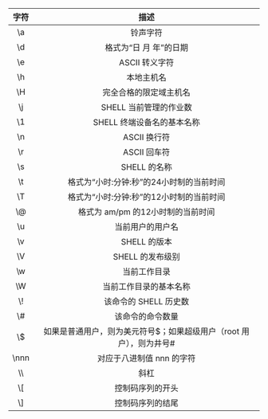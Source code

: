 | 字符 | 描述 |
| :---: | :---: |
| \a | 铃声字符 |
| \d | 格式为“日 月 年”的日期 |
| \e | ASCII 转义字符 |
| \h | 本地主机名 |
| \H | 完全合格的限定域主机名 |
| \j | SHELL 当前管理的作业数 |
| \1 | SHELL 终端设备名的基本名称 |
| \n | ASCII 换行符 |
| \r | ASCII 回车符 |
| \s | SHELL 的名称 |
| \t | 格式为“小时:分钟:秒”的24小时制的当前时间 |
| \T | 格式为“小时:分钟:秒”的12小时制的当前时间 |
| \\@ | 格式为 am/pm 的12小时制的当前时间 |
| \u | 当前用户的用户名 |
| \v | SHELL 的版本 |
| \V | SHELL 的发布级别 |
| \w | 当前工作目录 |
| \W | 当前工作目录的基本名称 |
| \\! | 该命令的 SHELL 历史数 |
| \\# | 该命令的命令数量 |
| \\$ | 如果是普通用户，则为美元符号$；如果超级用户（root 用户），则为井号# |
| \nnn | 对应于八进制值 nnn 的字符 |
| \\\ | 斜杠 |
| \\[ | 控制码序列的开头 |
| \\] | 控制码序列的结尾 |
